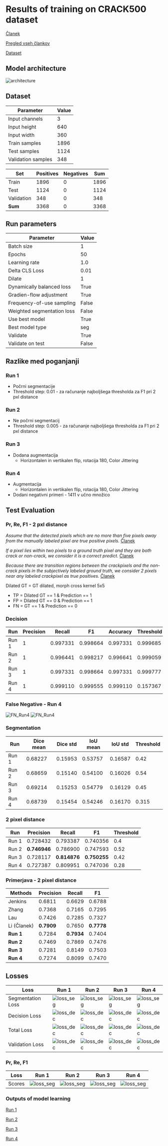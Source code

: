 # Results of training on CRACK500 dataset

[Članek](https://ieeexplore.ieee.org/stamp/stamp.jsp?tp=&arnumber=9680172)

[Pregled vseh člankov](https://docs.google.com/spreadsheets/d/1AUmJ-JQtpvQt3Rs0maRirAxbBW6zBOBaPq1kVDSdvK0/edit?usp=sharing)

[Dataset](https://github.com/fyangneil/pavement-crack-detection)

## Model architecture

![architecture](./arhitektura_v2.png)

## Dataset

| Parameter         | Value       |
| -----------       | ----------- |
| Input channels    | 3           |
| Input height      | 640         |
| Input width       | 360         |
| Train samples     | 1896        |
| Test samples      | 1124        |
| Validation samples| 348         |

| Set         | Positives   | Negatives   |  Sum        |
| ----------- | ----------- | ----------- | ----------- |
| Train       | 1896        | 0           | 1896        |
| Test        | 1124        | 0           | 1124        |
| Validation  | 348         | 0           | 348         |
| **Sum**     | 3368        | 0           | 3368        |

## Run parameters

| Parameter                      | Value       |
| -----------                    | ----------- |
| Batch size                     | 1           |
| Epochs                         | 50          |
| Learning rate                  | 1.0         |
| Delta CLS Loss                 | 0.01        |
| Dilate                         | 1           |
| Dynamically balanced loss      | True        |
| Gradien-flow adjustment        | True        |
| Frequency-of-use sampling      | False       |
| Weighted segmentation loss     | False       |
| Use best model                 | True        |
| Best model type                | seg         |
| Validate                       | True        |
| Validate on test               | False       |

## Razlike med poganjanji

### Run 1
- Počrni segmentacije
- Threshold step: 0.01 - za računanje najboljšega thresholda za F1 pri 2 pxl distance

### Run 2
- Ne počrni segmentacij
- Threshold step: 0.005 - za računanje najboljšega thresholda za F1 pri 2 pxl distance

### Run 3
- Dodana augmentacija
    - Horizontalen in vertikalen flip, rotacija 180, Color Jittering

### Run 4
- Augmentacija
    - Horizontalen in vertikalen flip, rotacija 180, Color Jittering
- Dodani negativni primeri - 1411 v učno množico

## Test Evaluation

### Pr, Re, F1 - 2 pxl distance
*Assume that the detected pixels which are no more than five pixels away from the manually labeled pixel are true positive pixels.* [Članek](https://ieeexplore.ieee.org/document/7471507)

*If a pixel lies within two pixels to a ground truth pixel and they are  both  crack  or  non-crack,  we  consider  it  is  a  correct predict.* [Članek](https://ieeexplore.ieee.org/document/9680172)

*Because there are transition regions between the crackpixels and the non-crack pixels in the subjectively labeled ground truth, we consider 2 pixels near any labeled crackpixel as true positives.* [Članek](https://arxiv.org/abs/2001.01912)

Dilated GT = GT dilated, morph cross kernel 5x5

- TP = Dilated GT == 1 & Prediction == 1
- FP = Dilated GT == 0 & Prediction == 1
- FN = GT == 1 & Prediction == 0

### Decision
| Run    | Precision | Recall   | F1       | Accuracy | Threshold | TP   | FP   | FN   | TN   |
| -------| ----------| ---------| ---------|----------|-----------|------|------|------|------|
| Run 1  | 1         | 0.997331 | 0.998664 | 0.997331 | 0.999685  | 1121 | 0    | 3    | 0    |
| Run 2  | 1         | 0.996441 | 0.998217 | 0.996641 | 0.999059  | 1120 | 0    | 4    | 0    |
| Run 3  | 1         | 0.997331 | 0.998664 | 0.997331 | 0.999777  | 1121 | 0    | 3    | 0    |
| Run 4  | 1         | 0.999110 | 0.999555 | 0.999110 | 0.157367  | 1123 | 0    | 1    | 0    |

### False Negative - Run 4
![FN_Run4](./run4/0.580_dice_1.png)
![FN_Run4](./run4/0.087_result_1.jpg)

### Segmentation
| Run    | Dice mean | Dice std | IoU mean | IoU std  | Threshold |
| -------| ----------| ---------| ---------|----------|-----------|
| Run 1  | 0.68227   | 0.15953  | 0.53757  | 0.16587  | 0.42      |
| Run 2  | 0.68659   | 0.15140  | 0.54100  | 0.16026  | 0.54      |
| Run 3  | 0.69214   | 0.15253  | 0.54779  | 0.16129  | 0.45      |
| Run 4  | 0.68739   | 0.15454  | 0.54246  | 0.16170  | 0.315     |

### 2 pixel distance
| Run    | Precision     | Recall       | F1           | Threshold |
| -------| --------------| -------------| -------------|-----------|
| Run 1  | 0.728432      | 0.793387     | 0.740356     | 0.4       |
| Run 2  | **0.746946**  | 0.786900     | 0.747593     | 0.52      |
| Run 3  | 0.728117      | **0.814876** | **0.750255** | 0.42      |
| Run 4  | 0.727387      | 0.809951     | 0.747036     | 0.28      |

### Primerjava - 2 pixel distance

| **Methods**  | Precision  | Recall     | F1         |
| -------------| -----------| -----------| -----------|
| Jenkins      | 0.6811     | 0.6629     | 0.6788     |
| Zhang        | 0.7368     | 0.7165     | 0.7295     |
| Lau          | 0.7426     | 0.7285     | 0.7327     |
| Li (Članek)  | **0.7909** | 0.7650     | **0.7778** |
| **Run 1**    | 0.7284     | **0.7934** | 0.7404     |
| **Run 2**    | 0.7469     | 0.7869     | 0.7476     |
| **Run 3**    | 0.7281     | 0.8149     | 0.7503     |
| **Run 4**    | 0.7274     | 0.8099     | 0.7470     |

## Losses

| **Loss**          | Run 1                                | Run 2                            | Run 3                            | Run 4                            | 
| ------------------| -------------------------------------| ---------------------------------| ---------------------------------| ---------------------------------|
| Segmentation Loss | ![loss_seg](./run1/loss_seg.png)     | ![loss_seg](./run2/loss_seg.png) | ![loss_seg](./run3/loss_seg.png) | ![loss_seg](./run4/loss_seg.png) |
| Decision Loss     | ![loss_dec](./run1/loss_dec.png)     | ![loss_dec](./run2/loss_dec.png) | ![loss_dec](./run3/loss_dec.png) | ![loss_dec](./run4/loss_dec.png) |
| Total Loss        | ![loss_dec](./run1/loss.png)         | ![loss_dec](./run2/loss.png)     | ![loss_dec](./run3/loss.png)     | ![loss_dec](./run4/loss.png)     |
| Validation Loss   | ![loss_dec](./run1/loss_val.png)     | ![loss_dec](./run2/loss_val.png) | ![loss_dec](./run3/loss_val.png) | ![loss_dec](./run4/loss_val.png) |

### Pr, Re, F1

| **Loss**          | Run 1                                | Run 2                            | Run 3                            | Run 4                            | 
| ------------------| -------------------------------------| ---------------------------------| ---------------------------------| ---------------------------------|
| Scores            | ![loss_seg](./run1/scores.png)       | ![loss_seg](./run2/scores.png)   | ![loss_seg](./run3/scores.png)   | ![loss_seg](./run4/scores.png)   |

### Outputs of model learning
[Run 1](./run1/crack500_run1.out)

[Run 2](./run2/crack500_run2.out)

[Run 3](./run3/crack500_run3.out)

[Run 4](./run4/crack500_run4.out)